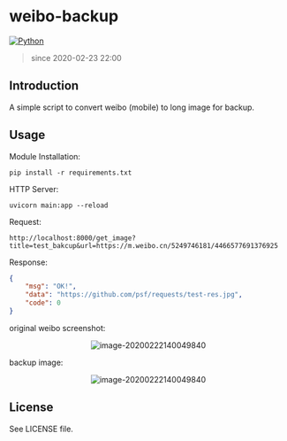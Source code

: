 # weibo-backup

[![Python](https://img.shields.io/badge/language-Python-red.svg)]()

> since 2020-02-23 22:00

## Introduction

A simple script to convert weibo (mobile)  to long image for backup.



## Usage

Module Installation: 

```shell
pip install -r requirements.txt
```

HTTP Server: 

```shell
uvicorn main:app --reload
```

Request: 

```
http://localhost:8000/get_image?title=test_bakcup&url=https://m.weibo.cn/5249746181/4466577691376925
```

Response:

```json
{
    "msg": "OK!",
    "data": "https://github.com/psf/requests/test-res.jpg",
    "code": 0
}
```


original weibo screenshot:

<center>

![image-20200222140049840](https://ywh-oss.oss-cn-shenzhen.aliyuncs.com/blog/weibo-backup-origin.jpg?x-oss-process=image/resize,p_30)

</center>

backup image:

<center>

![image-20200222140049840](https://ywh-oss.oss-cn-shenzhen.aliyuncs.com/blog/weibo-backup-bak.jpg?x-oss-process=image/resize,p_30)

</center>

## License

See LICENSE file.
